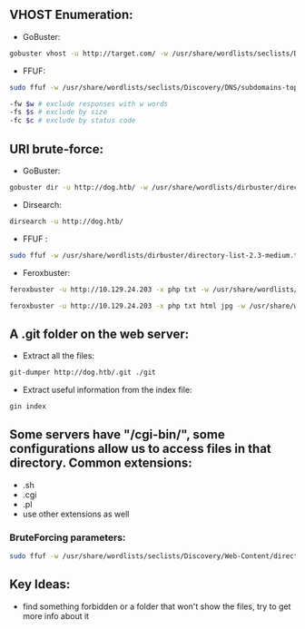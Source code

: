 ## VHOST Enumeration:
- GoBuster:
```bash
gobuster vhost -u http://target.com/ -w /usr/share/wordlists/seclists/Discovery/DNS/subdomains-top1million-5000.txt --append-domain 
```
- FFUF:
```bash
sudo ffuf -w /usr/share/wordlists/seclists/Discovery/DNS/subdomains-top1million-5000.txt -u http://target.com/ -H "Host: FUZZ.target.com"

-fw $w # exclude responses with w words
-fs $s # exclude by size
-fc $c # exclude by status code
```

## URI brute-force:
- GoBuster:
```bash
gobuster dir -u http://dog.htb/ -w /usr/share/wordlists/dirbuster/directory-list-2.3-small.txt -t 50 -x txt,php
```
- Dirsearch:
```bash
dirsearch -u http://dog.htb/
```
- FFUF :
```bash
sudo ffuf -w /usr/share/wordlists/dirbuster/directory-list-2.3-medium.txt -u http://dog.htb/FUZZ 
```
- Feroxbuster:
```bash
feroxbuster -u http://10.129.24.203 -x php txt -w /usr/share/wordlists/dirbuster/directory-list-2.3-medium.txt

feroxbuster -u http://10.129.24.203 -x php txt html jpg -w /usr/share/wordlists/dirbuster/directory-list-2.3-small.txt  -C 400,403,404
```

##  A .git folder on the web server:
- Extract all the files: 
```bash
git-dumper http://dog.htb/.git ./git
```
- Extract useful information from the index file:
```bash
gin index 
```

## Some servers have "/cgi-bin/", some configurations allow us to access files in that directory. Common extensions:
- .sh
- .cgi
- .pl
- use other extensions as well

### BruteForcing parameters:
```bash
sudo ffuf -w /usr/share/wordlists/seclists/Discovery/Web-Content/directory-list-2.3-small.txt -u 'http://34.159.27.166:30317/index.php?FUZZ=1' -fs 76
```

## Key Ideas:
- find something forbidden or a folder that won't show the files, try to get more info about it